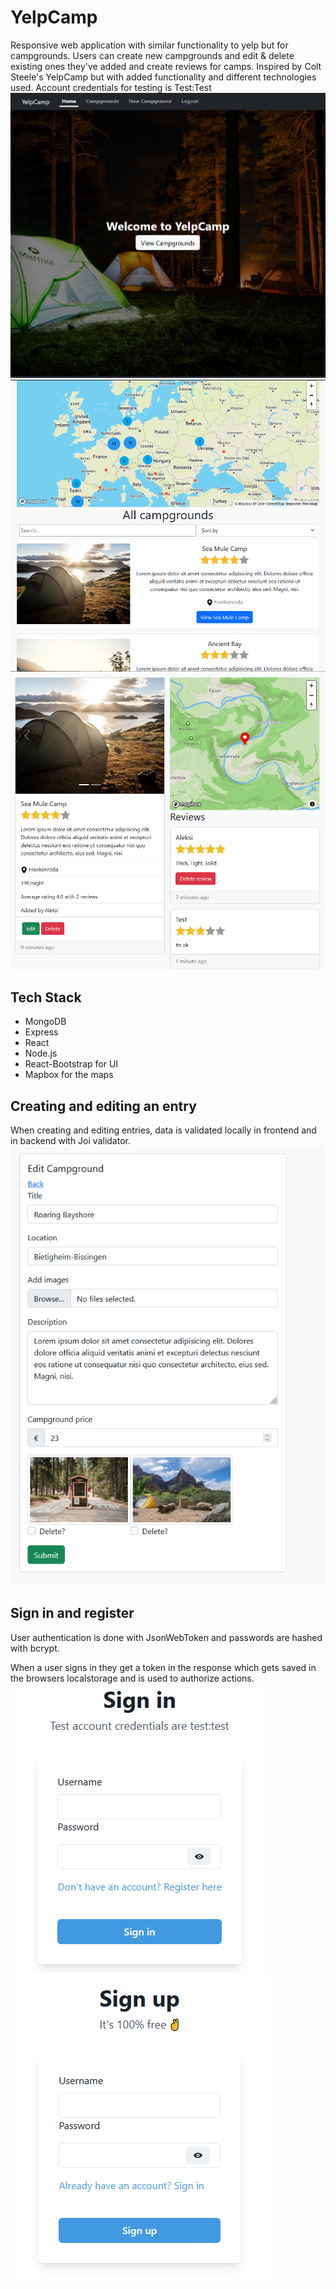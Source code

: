 # YelpCamp

Responsive web application with similar functionality to yelp but for campgrounds. Users can create new campgrounds and edit & delete existing ones they've added and create reviews for camps.
Inspired by Colt Steele's YelpCamp but with added functionality and different technologies used.
Account credentials for testing is Test:Test
![](https://github.com/AleksiKuj/yelpcamp/blob/master/images/home.png)
![](https://github.com/AleksiKuj/yelpcamp/blob/master/images/list.png)
![](https://github.com/AleksiKuj/yelpcamp/blob/master/images/campground-view.png)

## Tech Stack

- MongoDB
- Express
- React
- Node.js
- React-Bootstrap for UI
- Mapbox for the maps

## Creating and editing an entry

When creating and editing entries, data is validated locally in frontend and in backend with Joi validator.
![](https://github.com/AleksiKuj/yelpcamp/blob/master/images/edit.png)

## Sign in and register

User authentication is done with JsonWebToken and passwords are hashed with bcrypt.

When a user signs in they get a token in the response which gets saved in the browsers localstorage and is used to authorize actions.
![](https://github.com/AleksiKuj/fullstack-todo/blob/master/images/image2.PNG)![](https://github.com/AleksiKuj/fullstack-todo/blob/master/images/image1.PNG)

